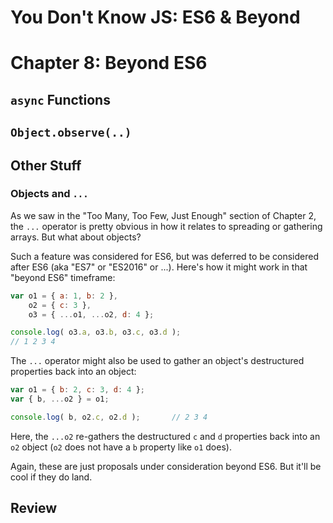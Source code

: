 # You Don't Know JS: ES6 & Beyond
# Chapter 8: Beyond ES6

## `async` Functions

## `Object.observe(..)`

## Other Stuff

### Objects and `...`

As we saw in the "Too Many, Too Few, Just Enough" section of Chapter 2, the `...` operator is pretty obvious in how it relates to spreading or gathering arrays. But what about objects?

Such a feature was considered for ES6, but was deferred to be considered after ES6 (aka "ES7" or "ES2016" or ...). Here's how it might work in that "beyond ES6" timeframe:

```js
var o1 = { a: 1, b: 2 },
	o2 = { c: 3 },
	o3 = { ...o1, ...o2, d: 4 };

console.log( o3.a, o3.b, o3.c, o3.d );
// 1 2 3 4
```

The `...` operator might also be used to gather an object's destructured properties back into an object:

```js
var o1 = { b: 2, c: 3, d: 4 };
var { b, ...o2 } = o1;

console.log( b, o2.c, o2.d );		// 2 3 4
```

Here, the `...o2` re-gathers the destructured `c` and `d` properties back into an `o2` object (`o2` does not have a `b` property like `o1` does).

Again, these are just proposals under consideration beyond ES6. But it'll be cool if they do land.

## Review
